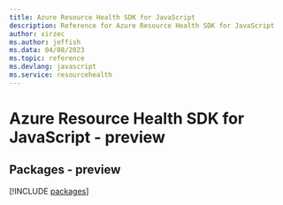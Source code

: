 ```yaml
---
title: Azure Resource Health SDK for JavaScript
description: Reference for Azure Resource Health SDK for JavaScript
author: xirzec
ms.author: jeffish
ms.data: 04/08/2023
ms.topic: reference
ms.devlang: javascript
ms.service: resourcehealth
---
```

# Azure Resource Health SDK for JavaScript - preview
## Packages - preview
[!INCLUDE [packages](resource-health-index.md)]